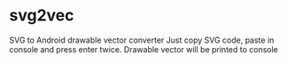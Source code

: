 # svg2vec
SVG to Android drawable vector converter
Just copy SVG code, paste in console and press enter twice.
Drawable vector will be printed to console
